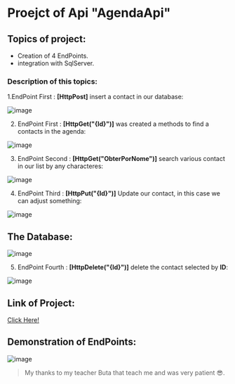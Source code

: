# Proejct of Api "AgendaApi"

## Topics of project: 

- Creation of 4 EndPoints.
- integration with SqlServer. 

### Description of this topics: 

1.EndPoint First   : **[HttpPost]** insert a contact in our database:

![image](https://github.com/CarlosEngineer/AgendaApi/assets/106555840/0beebbc8-855c-429f-b7cf-c0e8b33cdf23)

2. EndPoint First  : **[HttpGet("{Id}")]** was created a  methods to find a  contacts in the agenda:
 
![image](https://github.com/CarlosEngineer/AgendaApi/assets/106555840/dc7246a8-74ca-4838-a54c-c0112039e834)

3. EndPoint Second : **[HttpGet("ObterPorNome")]** search various contact in our list by any characteres:
   
![image](https://github.com/CarlosEngineer/AgendaApi/assets/106555840/e6a52a00-fbc1-4c13-95c5-0a402a4565b3)
   
4. EndPoint Third  : **[HttpPut("{Id}")]** Update our contact, in this case we can adjust something:
   
![image](https://github.com/CarlosEngineer/AgendaApi/assets/106555840/45a8616b-c92f-4799-b063-f8f94022dabc)

   ## The Database:
   
![image](https://github.com/CarlosEngineer/AgendaApi/assets/106555840/7269e48d-a6ab-4959-bdaf-842763014664)


5. EndPoint Fourth : **[HttpDelete("{Id}")]** delete the contact selected by **ID**:
    
![image](https://github.com/CarlosEngineer/AgendaApi/assets/106555840/11cf8403-d4b6-47a5-8399-d5fb0746c21a)


## Link of Project: 
[Click Here! ](https://github.com/CarlosEngineer/AgendaApi)


## Demonstration of EndPoints: 

![image](https://github.com/CarlosEngineer/AgendaApi/assets/106555840/12028dd6-7b8e-4b6d-b929-441bb4f1d14f)









>My thanks to my teacher Buta that teach me and was very patient 😎. 
